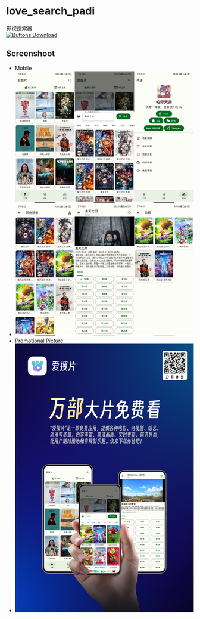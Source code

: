 # love_search_padi
影视搜索器  
[![Buttons Download]][Download]
## Screenshoot
* Mobile
* ![alt text](/media/screenshoot.png "Android")
* Promotional Picture
*  ![alt text](/media/PromotionalPicture.png "PromotionalPicture")


[Download]: https://github.com/paditianxiu/love_search_padi/releases/latest

<!---------------------------------[ Buttons ]--------------------------------->

[Buttons Download]: https://img.shields.io/github/downloads/paditianxiu/love_search_padi/total?color=023a46&label=Download&logo=docusign&logoColor=white&style=for-the-badge&labelColor=034e5e
